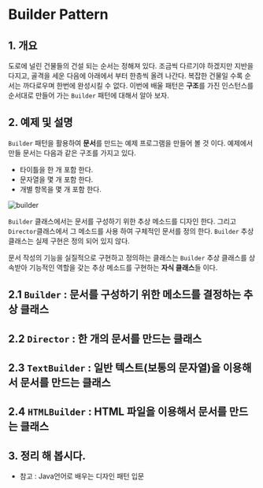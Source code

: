 # Builder Pattern 

## 1. 개요 

도로에 널린 건물들의 건설 되는 순서는 정해져 있다. 조금씩 다르기야 하겠지만 지반을 다지고, 골격을 세운 다음에 아래에서 부터 한층씩 올려 나간다. 복잡한 건물일 수록 순서는 까다로우며 한번에 완성시킬 수 없다. 이번에 배울 패턴은 **구조**를 가진 인스턴스를 순서대로 만들어 가는 `Builder` 패턴에 대해서 알아 보자. 

## 2. 예제 및 설명

`Builder` 패턴을 활용하여 **문서**를 만드는 예제 프로그램을 만들어 볼 것 이다. 예제에서 만들 문서는 다음과 같은 구조를 가지고 있다. 

 - 타이틀을 한 개 포함 한다. 
 - 문자열을 몇 개 포함 한다. 
 - 개별 항목을 몇 개 포함 한다.

 ![builder](https://github.com/ksu3101/TIL/blob/master/DesignPattern/images/builderp.png)

`Builder` 클래스에서는 문서를 구성하기 위한 추상 메소드를 디자인 한다. 그리고 `Director`클래스에서 그 메소드를 사용 하여 구체적인 문서를 정의 한다. `Builder` 추상 클래스는 실제 구현은 정의 되어 있지 않다. 

문서 작성의 기능을 실질적으로 구현하고 정의하는 클래스는 `Builder` 추상 클래스를 상속받아 기능적인 역할을 갖는 추상 메소드를 구현하는 **자식 클래스**들 이다.     

## 2.1 `Builder` : 문서를 구성하기 위한 메소드를 결정하는 추상 클래스 

## 2.2 `Director` : 한 개의 문서를 만드는 클래스 

## 2.3 `TextBuilder` : 일반 텍스트(보통의 문자열)을 이용해서 문서를 만드는 클래스 

## 2.4 `HTMLBuilder` : HTML 파일을 이용해서 문서를 만드는 클래스 

## 3. 정리 해 봅시다.

- 참고 : Java언어로 배우는 디자인 패턴 입문